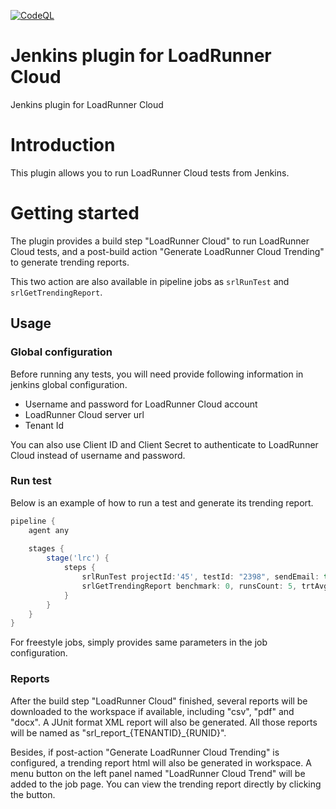 [![CodeQL](https://github.com/MicroFocus/lrc-jk-plugin/actions/workflows/codeql.yml/badge.svg)](https://github.com/MicroFocus/lrc-jk-plugin/actions/workflows/codeql.yml)

# Jenkins plugin for LoadRunner Cloud

Jenkins plugin for LoadRunner Cloud

# Introduction

This plugin allows you to run LoadRunner Cloud tests from Jenkins.

# Getting started

The plugin provides a build step "LoadRunner Cloud" to run LoadRunner Cloud tests, and a post-build action "Generate LoadRunner Cloud Trending" to generate trending reports.

This two action are also available in pipeline jobs as `srlRunTest` and `srlGetTrendingReport`.

## Usage

### Global configuration

Before running any tests, you will need provide following information in jenkins global configuration.

 - Username and password for LoadRunner Cloud account
 - LoadRunner Cloud server url
 - Tenant Id

You can also use Client ID and Client Secret to authenticate to LoadRunner Cloud instead of username and password.

### Run test

Below is an example of how to run a test and generate its trending report.

```groovy
pipeline {
    agent any
    
    stages {
        stage('lrc') {    
            steps {
                srlRunTest projectId:'45', testId: "2398", sendEmail: true
                srlGetTrendingReport benchmark: 0, runsCount: 5, trtAvgThresholdImprovement: 7,trtAvgThresholdMajorRegression: 9, trtAvgThresholdMinorRegression: 8, trtPercentileThresholdImprovement: 10, trtPercentileThresholdMajorRegression: 12, trtPercentileThresholdMinorRegression: 11
            }
        }
    }
}
```

For freestyle jobs, simply provides same parameters in the job configuration.

### Reports

After the build step "LoadRunner Cloud" finished, several reports will be downloaded to the workspace if available, including "csv", "pdf" and "docx". A JUnit format XML report will also be generated. All those reports will be named as "srl_report_{TENANTID}_{RUNID}".

Besides, if post-action "Generate LoadRunner Cloud Trending" is configured, a trending report html will also be generated in workspace. A menu button on the left panel named "LoadRunner Cloud Trend" will be added to the job page. You can view the trending report directly by clicking the button.



